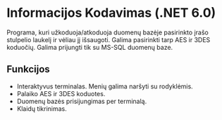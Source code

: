# Informacijos Kodavimas (.NET 6.0)
Programa, kuri užkoduoja/atkoduoja duomenų bazėje pasirinkto įrašo stulpelio laukelį ir vėliau jį išsaugoti.
Galima pasirinkti tarp AES ir 3DES koduočių. Galima prijungti tik su MS-SQL duomenų baze.
## Funkcijos
* Interaktyvus terminalas. Menių galima naršyti su rodyklėmis.
* Palaiko AES ir 3DES koduotes.
* Duomenų bazės prisijungimas per terminalą.
* Klaidų tikrinimas.
